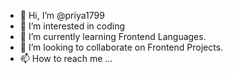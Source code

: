 - 👋 Hi, I’m @priya1799
- 👀 I’m interested in coding
- 🌱 I’m currently learning Frontend Languages.
- 💞️ I’m looking to collaborate on Frontend Projects.
- 📫 How to reach me ...

<!---
priya17988/priya17988 is a ✨ special ✨ repository because its `README.md` (this file) appears on your GitHub profile.
You can click the Preview link to take a look at your changes.
--->
